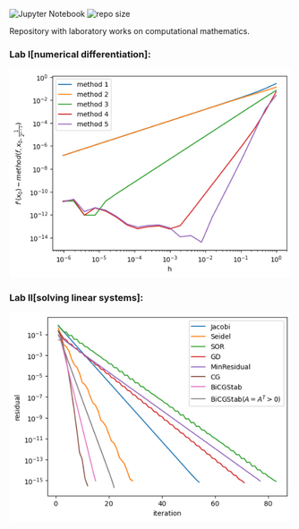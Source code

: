 ![Jupyter Notebook](https://img.shields.io/badge/Jupyter_Notebook-F37726)
![repo size](https://img.shields.io/badge/repo_size-247_kb-blue)

Repository with laboratory works on computational mathematics.

### Lab I[numerical differentiation]:

![lab1](lab1.png)

### Lab II[solving linear systems]:

![lab2](lab2.png)